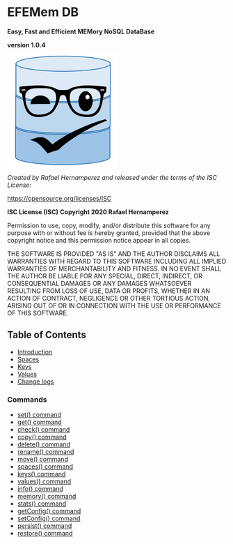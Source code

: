 # EFEMem DB

**Easy, Fast and Efficient MEMory NoSQL DataBase**

**version 1.0.4**

<img src="EFEMemDB-icon.png" alt="./" style="zoom:50%;" />

*Created by Rafael Hernamperez and released under the terms of the ISC License:*

https://opensource.org/licenses/ISC



**ISC License (ISC)**
**Copyright 2020 Rafael Hernamperez**

Permission to use, copy, modify, and/or distribute this software for any purpose with or without fee is hereby granted, provided that the above copyright notice and this permission notice appear in all copies.

THE SOFTWARE IS PROVIDED "AS IS" AND THE AUTHOR DISCLAIMS ALL WARRANTIES WITH REGARD TO THIS SOFTWARE INCLUDING ALL IMPLIED WARRANTIES OF MERCHANTABILITY AND FITNESS. IN NO EVENT SHALL THE AUTHOR BE LIABLE FOR ANY SPECIAL, DIRECT, INDIRECT, OR CONSEQUENTIAL DAMAGES OR ANY DAMAGES WHATSOEVER RESULTING FROM LOSS OF USE, DATA OR PROFITS, WHETHER IN AN ACTION OF CONTRACT, NEGLIGENCE OR OTHER TORTIOUS ACTION, ARISING OUT OF OR IN CONNECTION WITH THE USE OR PERFORMANCE OF THIS SOFTWARE.



## Table of Contents

- [Introduction](README.md)
- [Spaces](spaces.md)
- [Keys](keys.md)
- [Values](values.md)
- [Change logs](HISTORY.md)



### Commands

- [set() command](command-set.md)
- [get() command](command-get.md)
- [check() command](command-check.md)
- [copy() command](copy.md)
- [delete() command](command-delete.md)
- [rename() command](command-rename.md)
- [move() command](command-move.md)
- [spaces() command](command-spaces.md)
- [keys() command](command-keys.md)
- [values() command](command-values.md)
- [info() command](command-info.md)
- [memory() command](command-memory.md)
- [stats() command](command-stats.md)
- [getConfig() command](command-getConfig.md)
- [setConfig() command](command-setConfig.md)
- [persist() command](command-persist.md)
- [restore() command](command-restore.md)

